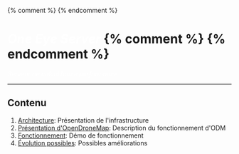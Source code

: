 {% comment %}  <!-- .slide: data-background="#E6F7FF" --> {% endcomment %} 

# <span style='color:white'>*One Eye Server*</span> {% comment %} <!-- .element: class="r-fit-text" -->{% endcomment %} 

<span style='color:white'>*Serveur de calcul haute performance*</span> <!-- .element: class="r-fit-text" -->

<!-- .slide: data-background="https://traveller-kites.com/wp-content/uploads/2019/05/Vue-Maurice.jpg" -->

---

## Contenu

1. [Architecture](#/02_intro): Présentation de l'infrastructure
2. [Présentation d'OpenDroneMap](#/03_examples): Description du fonctionnement d'ODM
3. [Fonctionnement](#/15_credits): Démo de fonctionnement
4. [Évolution possibles](#/10_whats_next): Possibles améliorations

